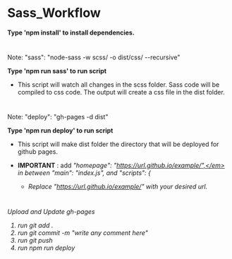 # Sass_Workflow

<strong> Type 'npm install' to install dependencies. </strong>

#

Note: "sass": "node-sass -w scss/ -o dist/css/ --recursive"

<strong>Type 'npm run sass' to run script</strong>

  - This script will watch all changes in the scss folder. Sass code will be compiled to css code. The output will create a css file in the dist folder.

#

Note: "deploy": "gh-pages -d dist"

<strong>Type 'npm run deploy' to run script</strong>

  - This script will make dist folder the directory that will be deployed for github pages.
  
  - <strong>IMPORTANT</strong> : add <em>"homepage": "https://url.github.io/example/",</em> in between "main": "index.js", and "scripts": {
  
    - Replace "https://url.github.io/example/" with your desired url. 
    
#

Upload and Update gh-pages
  1) run git add .
  2) run git commit -m "write any comment here"
  3) run git push 
  4) run npm run deploy
